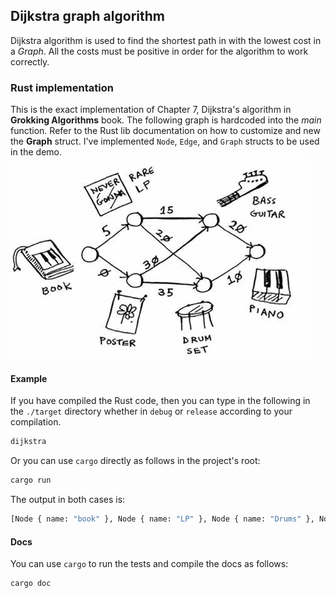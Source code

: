## Dijkstra graph algorithm
Dijkstra algorithm is used to find the shortest path in with the lowest cost in a *Graph*. All the costs must be positive in order for the algorithm to work correctly.

### Rust implementation
This is the exact implementation of Chapter 7, Dijkstra's algorithm in **Grokking Algorithms** book. The following graph is hardcoded into the *main* function. Refer to the Rust lib documentation on how to customize and new the **Graph** struct. I've implemented `Node`, `Edge`, and `Graph` structs to be used in the demo.
![graph](./graph.jpg) 
#### Example
If you have compiled the Rust code, then you can type in the following in the `./target` directory whether in `debug` or `release` according to your compilation.
```bash
dijkstra
```
Or you can use `cargo` directly as follows in the project's root:
```bash
cargo run
```
The output in both cases is:
```bash
[Node { name: "book" }, Node { name: "LP" }, Node { name: "Drums" }, Node { name: "Piano" }]
```
#### Docs
You can use `cargo` to run the tests and compile the docs as follows:
```bash
cargo doc
```
